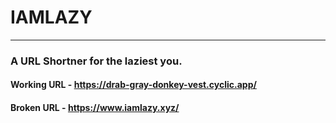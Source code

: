 # IAMLAZY

---

### A URL Shortner for the laziest you.

#### Working URL - https://drab-gray-donkey-vest.cyclic.app/

#### Broken URL - https://www.iamlazy.xyz/
